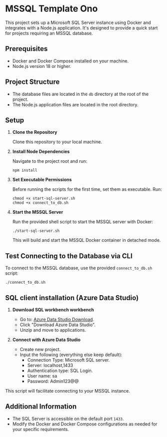 # MSSQL Template Ono

This project sets up a Microsoft SQL Server instance using Docker and integrates with a Node.js application. 
It's designed to provide a quick start for projects requiring an MSSQL database.

## Prerequisites

- Docker and Docker Compose installed on your machine.
- Node.js version 18 or higher.

## Project Structure

- The database files are located in the `db` directory at the root of the project.
- The Node.js application files are located in the root directory.

## Setup

1. **Clone the Repository**

   Clone this repository to your local machine.

2. **Install Node Dependencies**

   Navigate to the project root and run:
   ```
   npm install
   ```
3. **Set Executable Permissions**

   Before running the scripts for the first time, set them as executable. Run:
   ```
   chmod +x start-sql-server.sh
   chmod +x connect_to_db.sh
   ```

4. **Start the MSSQL Server**

   Run the provided shell script to start the MSSQL server with Docker:
   ```
   ./start-sql-server.sh
   ```

   This will build and start the MSSQL Docker container in detached mode.

## Test Connecting to the Database via CLI

To connect to the MSSQL database, use the provided `connect_to_db.sh` script:

```
./connect_to_db.sh
```

## SQL client installation  (Azure Data Studio) ##
1. **Download SQL workbench workbench**
   - Go to: [Azure Data Studio Download](https://learn.microsoft.com/en-us/azure-data-studio/download-azure-data-studio).
   - Click "Download Azure Data Studio".
   - Unzip and move to applications.

2. **Connect with Azure Data Studio**
   - Create new project.
   - Input the following (everything else keep default):
     - Connection Type: Microsoft SQL server.
     - Server: localhost,1433
     - Authentication type: SQL Login.
     - User name: sa
     - Password: Admin123@@

This script will facilitate connecting to your MSSQL instance.


## Additional Information

- The SQL Server is accessible on the default port `1433`.
- Modify the Docker and Docker Compose configurations as needed for your specific requirements.


